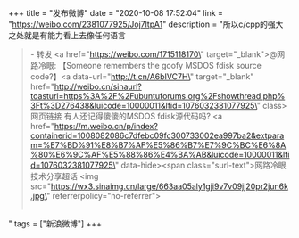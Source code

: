 +++
title = "发布微博"
date = "2020-10-08 17:52:04"
link = "https://weibo.com/2381077925/Joj7ltpA1"
description = "所以c/cpp的强大之处就是有能力看上去像任何语言<br><blockquote> - 转发 <a href=\"https://weibo.com/1715118170\" target=\"_blank\">@网路冷眼</a>: 【Someone remembers the goofy MSDOS fdisk source code?】<a data-url=\"http://t.cn/A6bIVC7H\" target=\"_blank\" href=\"http://weibo.cn/sinaurl?toasturl=https%3A%2F%2Fubuntuforums.org%2Fshowthread.php%3Ft%3D276438&luicode=10000011&lfid=1076032381077925\" class>网页链接</a> 有人还记得傻傻的MSDOS fdisk源代码吗? <a href=\"https://m.weibo.cn/p/index?containerid=1008082086c7dfebc09fc300733002ea997ba2&extparam=%E7%BD%91%E8%B7%AF%E5%86%B7%E7%9C%BC%E6%8A%80%E6%9C%AF%E5%88%86%E4%BA%AB&luicode=10000011&lfid=1076032381077925\" data-hide><span class=\"surl-text\">网路冷眼技术分享超话</span></a> <img src=\"https://wx3.sinaimg.cn/large/663aa05aly1gji9v7v09jj20pr2jun6k.jpg\" referrerpolicy=\"no-referrer\"><br><br></blockquote>"
tags = ["新浪微博"]
+++
